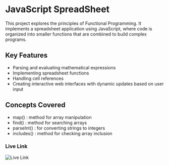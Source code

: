 # JavaScript SpreadSheet

This project explores the principles of Functional Programming. 
It implements a spreadsheet application using JavaScript, 
where code is organized into smaller functions that are combined to build complex programs.

## Key Features
- Parsing and evaluating mathematical expressions
- Implementing spreadsheet functions
- Handling cell references
- Creating interactive web interfaces with dynamic updates based on user input

## Concepts Covered
- map()  : method for array manipulation
- find() : method for searching arrays
- parseInt() : for converting strings to integers
- includes() : method for checking array inclusion

### Live Link
![Live Link](https://6610f7b32f17ffab2ec01a11--remarkable-blancmange-ce5f5a.netlify.app/)
